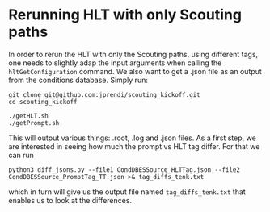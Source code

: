 # Rerunning HLT with only Scouting paths

In order to rerun the HLT with only the Scouting paths, using different tags, one needs to slightly adap the input arguments when calling the `hltGetConfiguration` command. We also want to get a .json file as an output from the conditions database. Simply run:
```
git clone git@github.com:jprendi/scouting_kickoff.git
cd scouting_kickoff

./getHLT.sh
./getPrompt.sh
```
This will output various things: .root, .log and .json files. As a first step, we are interested in seeing how much the prompt vs HLT tag differ. For that we can run
```
python3 diff_jsons.py --file1 CondDBESSource_HLTTag.json --file2 CondDBESSource_PromptTag_TT.json >& tag_diffs_tenk.txt
```

which in turn will give us the output file named `tag_diffs_tenk.txt` that enables us to look at the differences.

